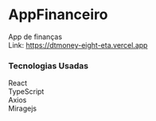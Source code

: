 # AppFinanceiro

App de finanças
<br/>
Link: https://dtmoney-eight-eta.vercel.app
<br/>

### Tecnologias Usadas

React<br/>
TypeScript<br/>
Axios<br/>
Miragejs

